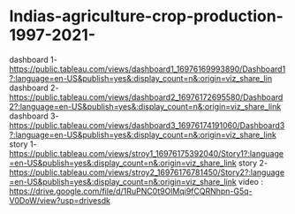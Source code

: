 # Indias-agriculture-crop-production-1997-2021-
dashboard 1-https://public.tableau.com/views/dashboard1_16976169993890/Dashboard1?:language=en-US&publish=yes&:display_count=n&:origin=viz_share_lin
dashboard 2-https://public.tableau.com/views/dashboard2_16976172695580/Dashboard2?:language=en-US&publish=yes&:display_count=n&:origin=viz_share_link
dashboard 3-https://public.tableau.com/views/dashboard3_16976174191060/Dashboard3?:language=en-US&publish=yes&:display_count=n&:origin=viz_share_link
story 1-https://public.tableau.com/views/stroy1_16976175392040/Story1?:language=en-US&publish=yes&:display_count=n&:origin=viz_share_link
story 2-https://public.tableau.com/views/stroy2_16976176781450/Story2?:language=en-US&publish=yes&:display_count=n&:origin=viz_share_link
video : https://drive.google.com/file/d/1RuPNC0t9OlMqi9fCQRNhpn-G5q-V0DoW/view?usp=drivesdk
